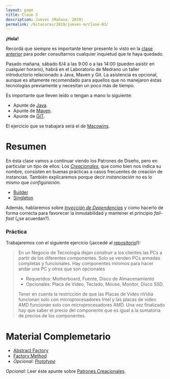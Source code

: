 ```yaml
---
layout: page
title: Clase 3
description: Jueves (Mañana, 2019)
permalink: /bitacoras/2019/jueves-m/clase-03/
---
```


**¡Hola!**

Recordá que siempre es importante tener presente lo visto en la [clase anterior]({{site.baseurl}}/bitacora/jueves-m/clase-02) para poder consultarnos cualquier inquietud que te haya quedado.

Pasado mañana, sábado 6/4 a las 9:00 o a las 14:00 (pueden asistir en cualquier horario), habrá en el Laboratorio de Medrano un taller introductorio relacionado a Java, Maven y Git. La asistencia es opcional, aunque es altamente recomendado para aquellos que no manejaron éstas tecnologías previamente y necesitan un poco más de tiempo.

Es importante que lleven leído o tengan a mano lo siguiente:
- Apunte de [Java](https://goo.gl/ioY8cc).
- Apunte de [Maven](https://goo.gl/FAFyRe).
- Apunte de [GIT](https://goo.gl/cwjcYB).

El ejercicio que se trabajará será el de [Macowins](https://goo.gl/tSWzi4).

# Resumen

En ésta clase vamos a continuar viendo los Patrones de Diseño, pero en particular un tipo de ellos: Los [_Creacionales_](https://docs.google.com/document/d/1jyjLJiXhScB8204qPOHyHWqE5gRINvAbV3F4-x2E-hI/edit?usp=sharing), que como bien nos indica su nombre, consisten en buenas prácticas a casos frecuentes de creación de instancias.
También explicaremos porque decir _instanciación_ no es lo mismo que _configuración_.
  - [Builder](https://sourcemaking.com/design_patterns/builder)
  - [Singleton](https://sourcemaking.com/design_patterns/singleton)

Además, hablaremos sobre [_Inyección de Dependencias_](https://docs.google.com/document/d/1GsW-hVF0XR76KunDILqkltyE1KIBvj3ldCCkyStjne0/edit#heading=h.niaj9skgl3x9) y como hacerlo de forma correcta para favorecer la inmutabilidad y mantener el principio _fail-fast_ (¿se acuerdan?).

### Práctica

Trabajaremos con el siguiente ejercicio (¡accedé al [repositorio](https://github.com/dds-utn/computers)!):

> En un Negocio de Tecnología dejan construir a los clientes las PCs a partir de los diferentes componentes. Solo se venden PCs armadas completas y funcionales.
> Hay componentes mínimos para hacer andar una PC y otros que son opcionales
> - Requeridos: Motherboard, Fuente, Disco de Almacenamiento
> - Opcionales: Placa de Video, Teclado, Mouse, Monitor, Disco SSD.
>
> Tener en cuenta la restricción de que las Placas de Video nVidia funcionan solo con microprocesadores Intel y las placas de video AMD funcionan solo con microprocesadores AMD.
> Una vez finalizado hay que saber el precio del componente que es igual a la sumatoria de precios de los componentes.

# Material Complemetario

- [Abstract Factory](https://sourcemaking.com/design_patterns/abstract_factory)
- [Factory Method](https://sourcemaking.com/design_patterns/factory_method)
- _Opcional: [Prototype](https://sourcemaking.com/design_patterns/prototype)_
  
_Opcional:_ Leer éste apunte sobre [Patrones Creacionales](https://docs.google.com/viewer?a=v&pid=sites&srcid=ZGVmYXVsdGRvbWFpbnx1dG5kZXNpZ258Z3g6MjFiNjAzMmU4NGFkM2I4).
